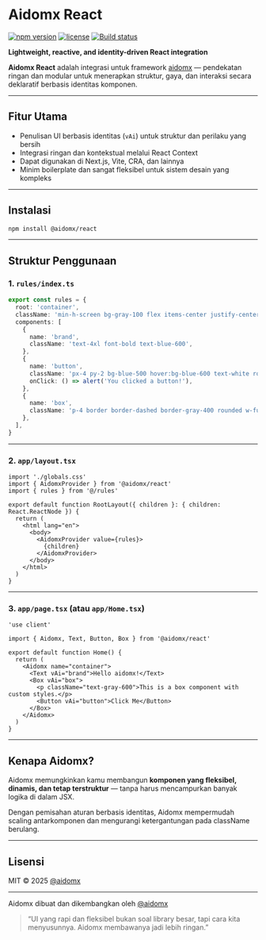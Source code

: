 # Aidomx React

[![npm version](https://img.shields.io/npm/v/@aidomx/react?color=blue&label=npm)](https://www.npmjs.com/package/@aidomx/react)
[![license](https://img.shields.io/npm/l/@aidomx/react?cacheSeconds=60)](LICENSE)
[![Build status](https://github.com/aidomx/react/actions/workflows/ci.yml/badge.svg)](#)

**Lightweight, reactive, and identity-driven React integration**

**Aidomx React** adalah integrasi untuk framework [aidomx](https://github.com/aidomx/aidomx) — pendekatan ringan dan modular untuk menerapkan struktur, gaya, dan interaksi secara deklaratif berbasis identitas komponen.

---

## Fitur Utama

- Penulisan UI berbasis identitas (`vAi`) untuk struktur dan perilaku yang bersih
- Integrasi ringan dan kontekstual melalui React Context
- Dapat digunakan di Next.js, Vite, CRA, dan lainnya
- Minim boilerplate dan sangat fleksibel untuk sistem desain yang kompleks

---

## Instalasi

```bash
npm install @aidomx/react
```

---

## Struktur Penggunaan

### 1. `rules/index.ts`

```ts
export const rules = {
  root: 'container',
  className: 'min-h-screen bg-gray-100 flex items-center justify-center flex-col gap-4',
  components: [
    {
      name: 'brand',
      className: 'text-4xl font-bold text-blue-600',
    },
    {
      name: 'button',
      className: 'px-4 py-2 bg-blue-500 hover:bg-blue-600 text-white rounded',
      onClick: () => alert('You clicked a button!'),
    },
    {
      name: 'box',
      className: 'p-4 border border-dashed border-gray-400 rounded w-full max-w-md',
    },
  ],
}
```

---

### 2. `app/layout.tsx`

```tsx
import './globals.css'
import { AidomxProvider } from '@aidomx/react'
import { rules } from '@/rules'

export default function RootLayout({ children }: { children: React.ReactNode }) {
  return (
    <html lang="en">
      <body>
        <AidomxProvider value={rules}>
          {children}
        </AidomxProvider>
      </body>
    </html>
  )
}
```

---

### 3. `app/page.tsx` (atau `app/Home.tsx`)

```tsx
'use client'

import { Aidomx, Text, Button, Box } from '@aidomx/react'

export default function Home() {
  return (
    <Aidomx name="container">
      <Text vAi="brand">Hello aidomx!</Text>
      <Box vAi="box">
        <p className="text-gray-600">This is a box component with custom styles.</p>
        <Button vAi="button">Click Me</Button>
      </Box>
    </Aidomx>
  )
}
```

---

## Kenapa Aidomx?

Aidomx memungkinkan kamu membangun **komponen yang fleksibel, dinamis, dan tetap terstruktur** — tanpa harus mencampurkan banyak logika di dalam JSX.

Dengan pemisahan aturan berbasis identitas, Aidomx mempermudah scaling antarkomponen dan mengurangi ketergantungan pada className berulang.

---

## Lisensi

MIT © 2025 [@aidomx](https://github.com/aidomx/react/LICENSE)

---

Aidomx dibuat dan dikembangkan oleh [@aidomx](https://github.com/aidomx)

> “UI yang rapi dan fleksibel bukan soal library besar, tapi cara kita menyusunnya. Aidomx membawanya jadi lebih ringan.”
